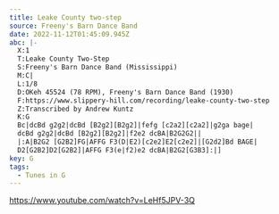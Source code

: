 ```yaml
---
title: Leake County two-step
source: Freeny's Barn Dance Band
date: 2022-11-12T01:45:09.945Z
abc: |-
  X:1
  T:Leake County Two-Step
  S:Freeny's Barn Dance Band (Mississippi)
  M:C|
  L:1/8
  D:OKeh 45524 (78 RPM), Freeny's Barn Dance Band (1930)
  F:https://www.slippery-hill.com/recording/leake-county-two-step
  Z:Transcribed by Andrew Kuntz
  K:G
  Bc|dcBd g2g2|dcBd [B2g2][B2g2]|fefg [c2a2][c2a2]|g2ga bage|
  dcBd g2g2|dcBd [B2g2][B2g2]|f2e2 dcBA|B2G2G2||
  |:A|B2G2 [G2B2]FG|AFFG F3(D|E2)[c2e2]E2[c2e2]|[G2d2]Bd BAGE|
  D2[G2B2]D2[G2B2]|AFFG F3(e|f2)e2 dcBA|B2G2[G3B3]:|]
key: G
tags:
  - Tunes in G
---
```

https://www.youtube.com/watch?v=LeHf5JPV-3Q